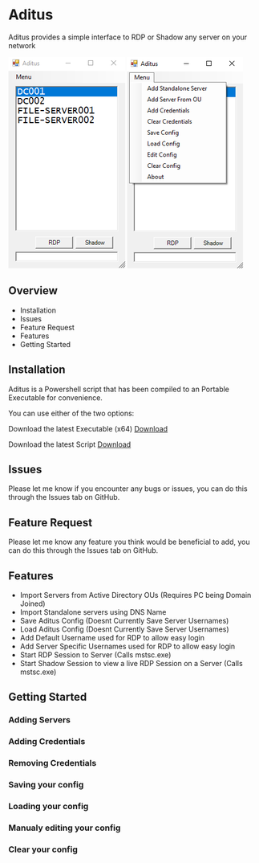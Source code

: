 # Aditus
Aditus provides a simple interface to RDP or Shadow any server on your network

![image](https://github.com/NathanLouth/Aditus/blob/b1f0cc486f836bbe4095ebaa66e26612603876c4/Images/AditusMain.png)
![image](https://github.com/NathanLouth/Aditus/blob/b1f0cc486f836bbe4095ebaa66e26612603876c4/Images/AditusMenu.png)

## Overview
- Installation
- Issues
- Feature Request
- Features
- Getting Started

## Installation

Aditus is a Powershell script that has been compiled to an Portable Executable for convenience.

You can use either of the two options:

Download the latest Executable (x64)
[Download](https://github.com/NathanLouth/Aditus/releases)

Download the latest Script
[Download](https://github.com/NathanLouth/Aditus/releases)

## Issues

Please let me know if you encounter any bugs or issues, you can do this through the Issues tab on GitHub.

## Feature Request

Please let me know any feature you think would be beneficial to add, you can do this through the Issues tab on GitHub.

## Features

- Import Servers from Active Directory OUs (Requires PC being Domain Joined)
- Import Standalone servers using DNS Name
- Save Aditus Config (Doesnt Currently Save Server Usernames)
- Load Aditus Config (Doesnt Currently Save Server Usernames)
- Add Default Username used for RDP to allow easy login
- Add Server Specific Usernames used for RDP to allow easy login
- Start RDP Session to Server (Calls mstsc.exe)
- Start Shadow Session to view a live RDP Session on a Server (Calls mstsc.exe)

## Getting Started

### Adding Servers

### Adding Credentials

### Removing Credentials

### Saving your config

### Loading your config

### Manualy editing your config

### Clear your config
